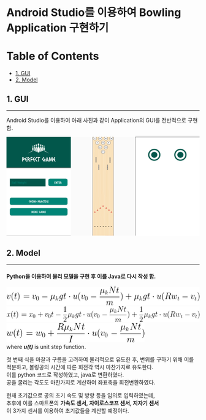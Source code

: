 # Android Studio를 이용하여 Bowling Application 구현하기

# Table of Contents  
- [1. GUI](#1-gui)
- [2. Model](#2-model)


## 1. GUI
------
Android Studio를 이용하여 아래 사진과 같이 Application의 GUI를 전반적으로 구현함.  

![layout](./GUI/layout.png)  

## 2. Model
--------
#### Python을 이용하여 물리 모델을 구현 후 이를 Java로 다시 작성 함.

![equation1](Model/eq1.gif)
![equation2](Model/eq2.gif)
![equation3](Model/eq3.gif)  
where ***u(t)*** is unit step function.  

첫 번째 식을 마찰과 구름을 고려하여 물리적으로 유도한 후, 변위를 구하기 위해 이를 적분하고, 볼링공의 시간에 따른 회전각 역시 마찬가지로 유도한다.  
이를 python 코드로 작성하였고, java로 변환하였다.  
공을 굴리는 각도도 마찬가지로 계산하여 좌표축을 회전변환하였다.  

현재 초기값으로 공의 초기 속도 및 방향 등을 임의로 입력하였는데,  
추후에 이를 스마트폰의 **가속도 센서, 자이로스코프 센서, 지자기 센서**   
이 3가지 센서를 이용하여 초기값들을 계산할 예정이다.
